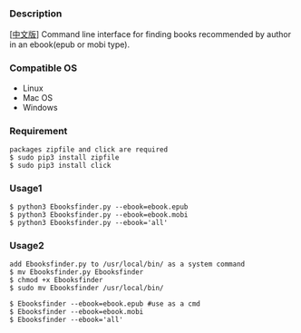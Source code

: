### Description  
[[中文版](./README_CN.m)] Command line interface for finding books recommended by author in an ebook(epub or mobi type).

### Compatible OS 
- Linux
- Mac OS
- Windows

### Requirement 
	packages zipfile and click are required
	$ sudo pip3 install zipfile
	$ sudo pip3 install click

### Usage1
    $ python3 Ebooksfinder.py --ebook=ebook.epub 
    $ python3 Ebooksfinder.py --ebook=ebook.mobi
    $ python3 Ebooksfinder.py --ebook='all'

### Usage2
    add Ebooksfinder.py to /usr/local/bin/ as a system command
    $ mv Ebooksfinder.py Ebooksfinder
    $ chmod +x Ebooksfinder
    $ sudo mv Ebooksfinder /usr/local/bin/

    $ Ebooksfinder --ebook=ebook.epub #use as a cmd
    $ Ebooksfinder --ebook=ebook.mobi
    $ Ebooksfinder --ebook='all'
